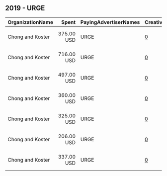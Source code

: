 ## 2019 - URGE 
|OrganizationName|Spent|PayingAdvertiserNames|CreativeUrls|Impressions|Genders|AgeBrackets|CountryCodes|BillingAddresses|CandidateBallotInformation|
|:---|---:|:---|:---|---:|:---|:---|:---|:---|:---|
|Chong and Koster|375.00 USD|URGE|[0](https://www.snap.com/political-ads/asset/b2e022ebbcd2b79e9356e5e78a7736a2cd472202697cb409e1e64cced0f0b7f0?mediaType=png)|154,129||17+|united states|"1640 Rhode Island Ave. NW, Suite 600,Washington,20036,US"||
|Chong and Koster|716.00 USD|URGE|[0](https://www.snap.com/political-ads/asset/59a3c77e116f5a70a87a406013907e1f84bb6f339aa513b1cbb13f4d4cfd5e4d?mediaType=png)|278,498||17+|united states|"1640 Rhode Island Ave. NW, Suite 600,Washington,20036,US"||
|Chong and Koster|497.00 USD|URGE|[0](https://www.snap.com/political-ads/asset/4032eb63e228e8f1ae2fa023e201b14a584ac0b00c01bd4166abd3246ee53e9f?mediaType=png)|180,683||17+|united states|"1640 Rhode Island Ave. NW, Suite 600,Washington,20036,US"||
|Chong and Koster|360.00 USD|URGE|[0](https://www.snap.com/political-ads/asset/f8d5257dd66111151c2cb480d04e8b7f35cb586f7d2c4e2a24e0e16639601b19?mediaType=png)|131,565||17+|united states|"1640 Rhode Island Ave. NW, Suite 600,Washington,20036,US"||
|Chong and Koster|325.00 USD|URGE|[0](https://www.snap.com/political-ads/asset/87cbc023342dbbe73b5476aa9418327b34a8b7d5a657d9e79cee87a7714ee8d3?mediaType=png)|123,213||17+|united states|"1640 Rhode Island Ave. NW, Suite 600,Washington,20036,US"||
|Chong and Koster|206.00 USD|URGE|[0](https://www.snap.com/political-ads/asset/2a129acd5ad2808abdd405da19bf0cd3ed8be4f5f233a0a2d3705105c4a3ad4e?mediaType=png)|72,411||17+|united states|"1640 Rhode Island Ave. NW, Suite 600,Washington,20036,US"||
|Chong and Koster|337.00 USD|URGE|[0](https://www.snap.com/political-ads/asset/2a129acd5ad2808abdd405da19bf0cd3ed8be4f5f233a0a2d3705105c4a3ad4e?mediaType=png)|124,793||17+|united states|"1640 Rhode Island Ave. NW, Suite 600,Washington,20036,US"||
